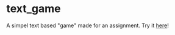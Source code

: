 # text_game
A simpel text based "game" made for an assignment. Try it [here](https://zazzzi.github.io/text_game/)!
